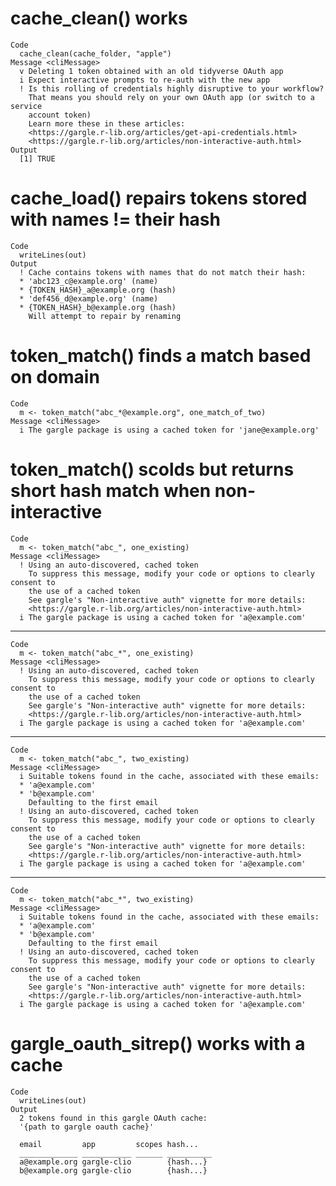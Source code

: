 # cache_clean() works

    Code
      cache_clean(cache_folder, "apple")
    Message <cliMessage>
      v Deleting 1 token obtained with an old tidyverse OAuth app
      i Expect interactive prompts to re-auth with the new app
      ! Is this rolling of credentials highly disruptive to your workflow?
        That means you should rely on your own OAuth app (or switch to a service
        account token)
        Learn more these in these articles:
        <https://gargle.r-lib.org/articles/get-api-credentials.html>
        <https://gargle.r-lib.org/articles/non-interactive-auth.html>
    Output
      [1] TRUE

# cache_load() repairs tokens stored with names != their hash

    Code
      writeLines(out)
    Output
      ! Cache contains tokens with names that do not match their hash:
      * 'abc123_c@example.org' (name)
      * {TOKEN_HASH}_a@example.org (hash)
      * 'def456_d@example.org' (name)
      * {TOKEN_HASH}_b@example.org (hash)
        Will attempt to repair by renaming

# token_match() finds a match based on domain

    Code
      m <- token_match("abc_*@example.org", one_match_of_two)
    Message <cliMessage>
      i The gargle package is using a cached token for 'jane@example.org'

# token_match() scolds but returns short hash match when non-interactive

    Code
      m <- token_match("abc_", one_existing)
    Message <cliMessage>
      ! Using an auto-discovered, cached token
        To suppress this message, modify your code or options to clearly consent to
        the use of a cached token
        See gargle's "Non-interactive auth" vignette for more details:
        <https://gargle.r-lib.org/articles/non-interactive-auth.html>
      i The gargle package is using a cached token for 'a@example.com'

---

    Code
      m <- token_match("abc_*", one_existing)
    Message <cliMessage>
      ! Using an auto-discovered, cached token
        To suppress this message, modify your code or options to clearly consent to
        the use of a cached token
        See gargle's "Non-interactive auth" vignette for more details:
        <https://gargle.r-lib.org/articles/non-interactive-auth.html>
      i The gargle package is using a cached token for 'a@example.com'

---

    Code
      m <- token_match("abc_", two_existing)
    Message <cliMessage>
      i Suitable tokens found in the cache, associated with these emails:
      * 'a@example.com'
      * 'b@example.com'
        Defaulting to the first email
      ! Using an auto-discovered, cached token
        To suppress this message, modify your code or options to clearly consent to
        the use of a cached token
        See gargle's "Non-interactive auth" vignette for more details:
        <https://gargle.r-lib.org/articles/non-interactive-auth.html>
      i The gargle package is using a cached token for 'a@example.com'

---

    Code
      m <- token_match("abc_*", two_existing)
    Message <cliMessage>
      i Suitable tokens found in the cache, associated with these emails:
      * 'a@example.com'
      * 'b@example.com'
        Defaulting to the first email
      ! Using an auto-discovered, cached token
        To suppress this message, modify your code or options to clearly consent to
        the use of a cached token
        See gargle's "Non-interactive auth" vignette for more details:
        <https://gargle.r-lib.org/articles/non-interactive-auth.html>
      i The gargle package is using a cached token for 'a@example.com'

# gargle_oauth_sitrep() works with a cache

    Code
      writeLines(out)
    Output
      2 tokens found in this gargle OAuth cache:
      '{path to gargle oauth cache}'
      
      email         app         scopes hash...   
      _____________ ___________ ______ __________
      a@example.org gargle-clio        {hash...}
      b@example.org gargle-clio        {hash...}

